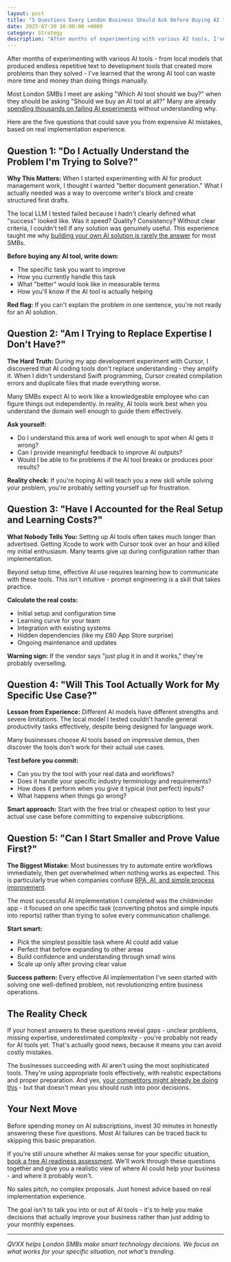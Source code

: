 ```yaml
---
layout: post
title: "5 Questions Every London Business Should Ask Before Buying AI Tools"
date: 2025-07-30 10:00:00 +0000
category: Strategy
description: "After months of experimenting with various AI tools, I've learned that the wrong AI tool can waste more time and money than doing things manually."
---
```


After months of experimenting with various AI tools - from local models that produced endless repetitive text to development tools that created more problems than they solved - I've learned that the wrong AI tool can waste more time and money than doing things manually.

Most London SMBs I meet are asking "Which AI tool should we buy?" when they should be asking "Should we buy an AI tool at all?" Many are already [spending thousands on failing AI experiments](/blog/2025/01/30/why-your-2k-month-ai-experiment-is-failing/) without understanding why.

Here are the five questions that could save you from expensive AI mistakes, based on real implementation experience.

## Question 1: "Do I Actually Understand the Problem I'm Trying to Solve?"

**Why This Matters:** When I started experimenting with AI for product management work, I thought I wanted "better document generation." What I actually needed was a way to overcome writer's block and create structured first drafts.

The local LLM I tested failed because I hadn't clearly defined what "success" looked like. Was it speed? Quality? Consistency? Without clear criteria, I couldn't tell if any solution was genuinely useful. This experience taught me why [building your own AI solution is rarely the answer](/blog/2025/08/01/chatgpt-vs-building-your-own/) for most SMBs.

**Before buying any AI tool, write down:**
- The specific task you want to improve
- How you currently handle this task
- What "better" would look like in measurable terms
- How you'll know if the AI tool is actually helping

**Red flag:** If you can't explain the problem in one sentence, you're not ready for an AI solution.

## Question 2: "Am I Trying to Replace Expertise I Don't Have?"

**The Hard Truth:** During my app development experiment with Cursor, I discovered that AI coding tools don't replace understanding - they amplify it. When I didn't understand Swift programming, Cursor created compilation errors and duplicate files that made everything worse.

Many SMBs expect AI to work like a knowledgeable employee who can figure things out independently. In reality, AI tools work best when you understand the domain well enough to guide them effectively.

**Ask yourself:**
- Do I understand this area of work well enough to spot when AI gets it wrong?
- Can I provide meaningful feedback to improve AI outputs?
- Would I be able to fix problems if the AI tool breaks or produces poor results?

**Reality check:** If you're hoping AI will teach you a new skill while solving your problem, you're probably setting yourself up for frustration.

## Question 3: "Have I Accounted for the Real Setup and Learning Costs?"

**What Nobody Tells You:** Setting up AI tools often takes much longer than advertised. Getting Xcode to work with Cursor took over an hour and killed my initial enthusiasm. Many teams give up during configuration rather than implementation.

Beyond setup time, effective AI use requires learning how to communicate with these tools. This isn't intuitive - prompt engineering is a skill that takes practice.

**Calculate the real costs:**
- Initial setup and configuration time
- Learning curve for your team
- Integration with existing systems
- Hidden dependencies (like my £80 App Store surprise)
- Ongoing maintenance and updates

**Warning sign:** If the vendor says "just plug it in and it works," they're probably overselling.

## Question 4: "Will This Tool Actually Work for My Specific Use Case?"

**Lesson from Experience:** Different AI models have different strengths and severe limitations. The local model I tested couldn't handle general productivity tasks effectively, despite being designed for language work.

Many businesses choose AI tools based on impressive demos, then discover the tools don't work for their actual use cases.

**Test before you commit:**
- Can you try the tool with your real data and workflows?
- Does it handle your specific industry terminology and requirements?
- How does it perform when you give it typical (not perfect) inputs?
- What happens when things go wrong?

**Smart approach:** Start with the free trial or cheapest option to test your actual use case before committing to expensive subscriptions.

## Question 5: "Can I Start Smaller and Prove Value First?"

**The Biggest Mistake:** Most businesses try to automate entire workflows immediately, then get overwhelmed when nothing works as expected. This is particularly true when companies confuse [RPA, AI, and simple process improvement](/blog/2025/08/02/rpa-vs-ai-vs-getting-work-done/).

The most successful AI implementation I completed was the childminder app - it focused on one specific task (converting photos and simple inputs into reports) rather than trying to solve every communication challenge.

**Start smart:**
- Pick the simplest possible task where AI could add value
- Perfect that before expanding to other areas
- Build confidence and understanding through small wins
- Scale up only after proving clear value

**Success pattern:** Every effective AI implementation I've seen started with solving one well-defined problem, not revolutionizing entire business operations.

## The Reality Check

If your honest answers to these questions reveal gaps - unclear problems, missing expertise, underestimated complexity - you're probably not ready for AI tools yet. That's actually good news, because it means you can avoid costly mistakes.

The businesses succeeding with AI aren't using the most sophisticated tools. They're using appropriate tools effectively, with realistic expectations and proper preparation. And yes, [your competitors might already be doing this](/blog/2025/08/03/is-your-london-competitor-already-using-ai/) - but that doesn't mean you should rush into poor decisions.

## Your Next Move

Before spending money on AI subscriptions, invest 30 minutes in honestly answering these five questions. Most AI failures can be traced back to skipping this basic preparation.

If you're still unsure whether AI makes sense for your specific situation, [book a free AI readiness assessment](https://calendar.app.google/FEpevxQTJxqaTzTPA). We'll work through these questions together and give you a realistic view of where AI could help your business - and where it probably won't.

No sales pitch, no complex proposals. Just honest advice based on real implementation experience.

The goal isn't to talk you into or out of AI tools - it's to help you make decisions that actually improve your business rather than just adding to your monthly expenses.

---

*QVXX helps London SMBs make smart technology decisions. We focus on what works for your specific situation, not what's trending.*